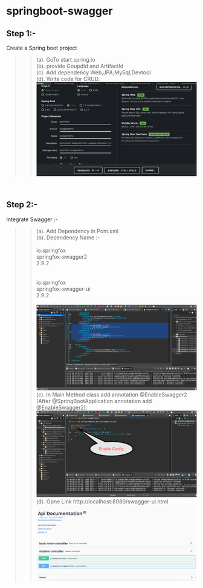 # springboot-swagger

Step 1:- 
----
Create a Spring boot project 
 >>(a). GoTo start.spring.io <br/>
 >>(b). provide GoupdId and ArtifactId <br/>
 >>(c). Add dependency Web,JPA,MySql,Devtool<br/>
 >>(d). Write code for CRUD.<br/>
 ![](image/Screenshot%202020-11-30%20at%2012.48.13%20AM.png)
 </br>
 
 Step 2:-
 ----
 Integrate Swagger :- 
  >>(a). Add Dependency in Pom.xml <br/>
  >>(b). Dependency Name :- <br/>
        <dependency><br/>
             <groupId>io.springfox</groupId><br/>
             <artifactId>springfox-swagger2</artifactId><br/>
             <version>2.9.2</version><br/>
       </dependency><br/>
       <dependency><br/>
            <groupId>io.springfox</groupId><br/>
            <artifactId>springfox-swagger-ui</artifactId><br/>
            <version>2.9.2</version><br/>
       </dependency><br/>
    ![](image/add-swagger-dependency.png)
   >>(c). In Main Method class add annotation @EnableSwagger2 (After @SpringBootApplication annotation add @EnableSwagger2).<br/>
   ![](image/enableswagger-in-controller.png)
   >>(d). Opne Link http://localhost:8080/swagger-ui.html<br/>
   ![](image/swaggerui.png)
 
